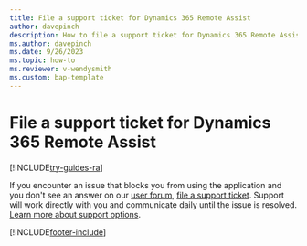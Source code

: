 ```yaml
---
title: File a support ticket for Dynamics 365 Remote Assist 
author: davepinch
description: How to file a support ticket for Dynamics 365 Remote Assist
ms.author: davepinch
ms.date: 9/26/2023
ms.topic: how-to
ms.reviewer: v-wendysmith
ms.custom: bap-template
---
```


# File a support ticket for Dynamics 365 Remote Assist

[!INCLUDE[try-guides-ra](../includes/try-guides-ra.md)]

If you encounter an issue that blocks you from using the application and you don't see an answer on our [user forum](https://community.dynamics.com/forums/thread/?partialUrl=remoteassist), [file a support ticket](https://support.microsoft.com/hololens). Support will work directly with you and communicate daily until the issue is resolved. [Learn more about support options](/dynamics365/get-started/support/).


[!INCLUDE[footer-include](../includes/footer-banner.md)]
